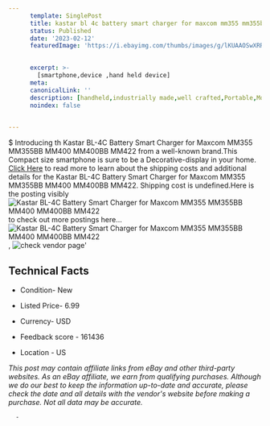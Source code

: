 ```yaml
---
      template: SinglePost
      title: kastar bl 4c battery smart charger for maxcom mm355 mm355bb mm400 mm400bb mm422
      status: Published
      date: '2023-02-12'
      featuredImage: 'https://i.ebayimg.com/thumbs/images/g/lKUAAOSwXRRisKxw/s-l225.jpg'
       

      excerpt: >-
        [smartphone,device ,hand held device]
      meta:
      canonicalLink: ''
      description: [handheld,industrially made,well crafted,Portable,Mobile,Compact,Convenient,Lightweight,Maneuverable,Man-portable,Miniature,Carriable,Hand-held,Light,Holdable,Transportable,Mobile device,Pocket-sized,On-the-go,Wireless,Cordless,Compact size,Convenient size, smartphone,device ,hand held device]
      noindex: false
      

---
```

$
      Introducing th Kastar BL-4C Battery Smart Charger for Maxcom MM355 MM355BB MM400 MM400BB MM422 from a well-known brand.This Compact size smartphone is sure to be a Decorative-display in your home. [Click Here](https://www.ebay.com/itm/265745692728?hash=item3ddfad7838%3Ag%3AlKUAAOSwXRRisKxw&mkevt=1&mkcid=1&mkrid=711-53200-19255-0&campid=%253CePNCampaignId%253E&customid=%253CreferenceId%253E&toolid=10049) to read more to learn about the shipping costs and additional details for the Kastar BL-4C Battery Smart Charger for Maxcom MM355 MM355BB MM400 MM400BB MM422. Shipping cost is undefined.Here is the posting visibly ![Kastar BL-4C Battery Smart Charger for Maxcom MM355 MM355BB MM400 MM400BB MM422](https://i.ebayimg.com/thumbs/images/g/lKUAAOSwXRRisKxw/s-l225.jpg) to check out more postings here... ![Kastar BL-4C Battery Smart Charger for Maxcom MM355 MM355BB MM400 MM400BB MM422](https://i.ebayimg.com/images/g/lKUAAOSwXRRisKxw/s-l1600.jpg), ![check vendor page](https://origin-galleryplus.ebayimg.com/ws/web/265745692728_2_0_1/225x225.jpg,https://origin-galleryplus.ebayimg.com/ws/web/265745692728_3_0_1/225x225.jpg,https://origin-galleryplus.ebayimg.com/ws/web/265745692728_4_0_1/225x225.jpg,https://origin-galleryplus.ebayimg.com/ws/web/265745692728_5_0_1/225x225.jpg,https://origin-galleryplus.ebayimg.com/ws/web/265745692728_6_0_1/225x225.jpg,https://origin-galleryplus.ebayimg.com/ws/web/265745692728_7_0_1/225x225.jpg)'

      

 ## Technical Facts 



     
      

 - Condition- New 


      

 - Listed Price- 6.99 


      

 - Currency- USD 


      

 - Feedback score - 161436 


      

 - Location - US 


      
      

 *_This post may contain affiliate links from eBay and other third-party websites. As an eBay affiliate, we earn from qualifying purchases. Although we do our best to keep the information up-to-date and accurate, please check the date and all details with the vendor's website before making a purchase. Not all data may be accurate._*




      -
